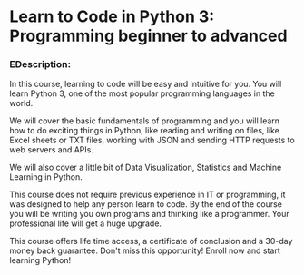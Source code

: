 # Learn to Code in Python 3: Programming beginner to advanced

### EDescription:
In this course, learning to code will be easy and intuitive for you. You will learn Python 3, one of the most popular programming languages in the world.

We will cover the basic fundamentals of programming and you will learn how to do exciting things in Python, like reading and writing on files, like Excel sheets or TXT files, working with JSON and sending HTTP requests to web servers and APIs.

We will also cover a little bit of Data Visualization, Statistics and Machine Learning in Python.

This course does not require previous experience in IT or programming, it was designed to help any person learn to code. By the end of the course you will be writing you own programs and thinking like a programmer. Your professional life will get a huge upgrade.

This course offers life time access, a certificate of conclusion and a 30-day money back guarantee. Don't miss this opportunity! Enroll now and start learning Python!
